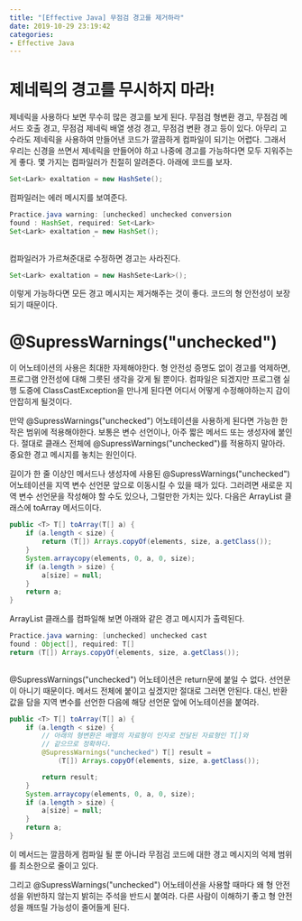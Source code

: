 ```yaml
---
title: "[Effective Java] 무점검 경고를 제거하라"
date: 2019-10-29 23:19:42
categories:
- Effective Java
---
```


# 제네릭의 경고를 무시하지 마라!
제네릭을 사용하다 보면 무수히 많은 경고를 보게 된다. 무점검 형변환 경고, 무점검 메서드 호출 경고, 무점검 제네릭 배열 생겅 경고, 무점검 변환 경고 등이 있다.
아무리 고수라도 제네릭을 사용하여 만들어낸 코드가 깔끔하게 컴파일이 되기는 어렵다. 그래서 우리는 신경을 쓰면서 제네릭을 만들어야 하고 나중에 경고를 가능하다면 모두 지워주는게 좋다.
몇 가지는 컴파일러가 친절히 알려준다. 아래에 코드를 보자.

```java
Set<Lark> exaltation = new HashSete();
```

컴파일러는 에러 메시지를 보여준다.

```java
Practice.java warning: [unchecked] unchecked conversion
found : HashSet, required: Set<Lark>
Set<Lark> exaltation = new HashSet();
                    ＾
```

컴파일러가 가르쳐준대로 수정하면 경고는 사라진다.

```java
Set<Lark> exaltation = new HashSete<Lark>();
```

이렇게 가능하다면 모든 경고 메시지는 제거해주는 것이 좋다. 코드의 형 안전성이 보장되기 때문이다.

# @SupressWarnings("unchecked")
이 어노테이션의 사용은 최대한 자제해야한다. 형 안전성 증명도 없이 경고를 억제하면, 프로그램 안전성에 대해 그릇된 생각을 갖게 될 뿐이다. 컴파일은 되겠지만 프로그램 실행 도중에 ClassCastException을 만나게 된다면 어디서 어떻게 수정해야하는지 감이 안잡히게 될것이다.

만약 @SupressWarnings("unchecked") 어노테이션을 사용하게 된다면 가능한 한 작은 범위에 적용해야한다. 보통은 변수 선언이나, 아주 짧은 메서드 또는 생성자에 붙인다. 절대로 클래스 전체에 @SupressWarnings("unchecked")를 적용하지 말아라. 중요한 경고 메시지를 놓치는 원인이다.

길이가 한 줄 이상인 메서드나 생성자에 사용된 @SupressWarnings("unchecked") 어노테이션을 지역 변수 선언문 앞으로 이동시킬 수 있을 때가 있다. 그러려면 새로운 지역 변수 선언문을 작성해야 할 수도 있으나, 그럴만한 가치는 있다. 다음은 ArrayList 클래스에 toArray 메서드이다.

```java
public <T> T[] toArray(T[] a) {
    if (a.length < size) {
        return (T[]) Arrays.copyOf(elements, size, a.getClass());
    }
    System.arraycopy(elements, 0, a, 0, size);
    if (a.length > size) {
        a[size] = null;
    }
    return a;
}
```

ArrayList 클래스를 컴파일해 보면 아래와 같은 경고 메시지가 출력된다.

```java
Practice.java warning: [unchecked] unchecked cast
found : Object[], required: T[]
return (T[]) Arrays.copyOf(elements, size, a.getClass());
                          ＾
```

@SupressWarnings("unchecked") 어노테이션은 return문에 붙일 수 없다. 선언문이 아니기 때문이다. 메서드 전체에 붙이고 싶겠지만 절대로 그러면 안된다. 대신, 반환값을 담을 지역 변수를 선언한 다음에 해당 선언문 앞에 어노테이션을 붙여라.

```java
public <T> T[] toArray(T[] a) {
    if (a.length < size) {
        // 아래의 형변환은 배열의 자료형이 인자로 전달된 자료형인 T[]와
        // 같으므로 정확하다.
        @SupressWarnings("unchecked") T[] result = 
            (T[]) Arrays.copyOf(elements, size, a.getClass());

        return result;
    }
    System.arraycopy(elements, 0, a, 0, size);
    if (a.length > size) {
        a[size] = null;
    }
    return a;
}
```

이 메서드는 깔끔하게 컴파일 될 뿐 아니라 무점검 코드에 대한 경고 메시지의 억제 범위를 최소한으로 줄이고 있다.

그리고 @SupressWarnings("unchecked") 어노테이션을 사용할 때마다 왜 형 안전성을 위반하지 않는지 밝히는 주석을 반드시 붙여라. 다른 사람이 이해하기 좋고 형 안전성을 깨뜨릴 가능성이 줄어들게 된다.
